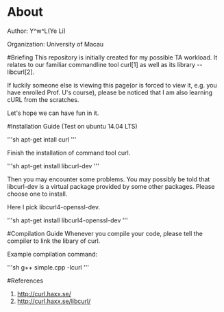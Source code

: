 # About
Author: Y^w^L(Ye Li)

Organization: University of Macau

#Briefing
This repository is initially created for my possible TA workload. It relates to our familiar commandline tool curl[1] as well as its library -- libcurl[2].

If luckily someone else is viewing this page(or is forced to view it, e.g. you have enrolled Prof. U's course), please be noticed that I am also learning cURL from the scratches.

Let's hope we can have fun in it.

#Installation Guide
(Test on ubuntu 14.04 LTS)

'''sh
apt-get intall curl
'''

Finish the installation of command tool curl.

'''sh
apt-get install libcurl-dev
'''

Then you may encounter some problems. You may possibly be told that libcurl-dev is a virtual package provided by some other packages. Please choose one to install.

Here I pick libcurl4-openssl-dev.

'''sh
apt-get install libcurl4-openssl-dev
'''

#Compilation Guide
Whenever you compile your code, please tell the compiler to link the libary of curl.

Example compilation command: 

'''sh
g++ simple.cpp -lcurl
'''

#References
1. http://curl.haxx.se/
2. http://curl.haxx.se/libcurl/
